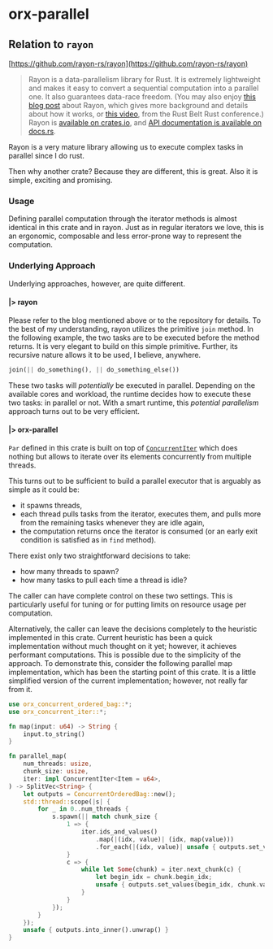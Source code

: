 # orx-parallel

## Relation to `rayon`

[https://github.com/rayon-rs/rayon](https://github.com/rayon-rs/rayon)

> Rayon is a data-parallelism library for Rust. It is extremely lightweight and makes it easy to convert a sequential computation into a parallel one. It also guarantees data-race freedom. (You may also enjoy [this blog post][blog] about Rayon, which gives more background and details about how it works, or [this video][video], from the Rust Belt Rust conference.) Rayon is [available on crates.io](https://crates.io/crates/rayon), and [API documentation is available on docs.rs](https://docs.rs/rayon).

[blog]: https://smallcultfollowing.com/babysteps/blog/2015/12/18/rayon-data-parallelism-in-rust/
[video]: https://www.youtube.com/watch?v=gof_OEv71Aw

Rayon is a very mature library allowing us to execute complex tasks in parallel since I do rust.

Then why another crate? Because they are different, this is great. Also it is simple, exciting and promising.

### Usage

Defining parallel computation through the iterator methods is almost identical in this crate and in rayon. Just as in regular iterators we love, this is an ergonomic, composable and less error-prone way to represent the computation.

### Underlying Approach

Underlying approaches, however, are quite different.

#### |> rayon

Please refer to the blog mentioned above or to the repository for details. To the best of my understanding, rayon utilizes the primitive `join` method. In the following example, the two tasks are to be executed before the method returns. It is very elegant to build on this simple primitive. Further, its recursive nature allows it to be used, I believe, anywhere.

```rust
join(|| do_something(), || do_something_else())
```

These two tasks will *potentially* be executed in parallel. Depending on the available cores and workload, the runtime decides how to execute these two tasks: in parallel or not. With a smart runtime, this *potential parallelism* approach turns out to be very efficient.

#### |> orx-parallel

`Par` defined in this crate is built on top of [`ConcurrentIter`](https://crates.io/crates/orx-concurrent-iter) which does nothing but allows to iterate over its elements concurrently from multiple threads.

This turns out to be sufficient to build a parallel executor that is arguably as simple as it could be:
* it spawns threads,
* each thread pulls tasks from the iterator, executes them, and pulls more from the remaining tasks whenever they are idle again,
* the computation returns once the iterator is consumed (or an early exit condition is satisfied as in `find` method).

There exist only two straightforward decisions to take:
* how many threads to spawn?
* how many tasks to pull each time a thread is idle?

The caller can have complete control on these two settings. This is particularly useful for tuning or for putting limits on resource usage per computation.

Alternatively, the caller can leave the decisions completely to the heuristic implemented in this crate. Current heuristic has been a quick implementation without much thought on it yet; however, it achieves performant computations. This is possible due to the simplicity of the approach. To demonstrate this, consider the following parallel map implementation, which has been the starting point of this crate. It is a little simplified version of the current implementation; however, not really far from it. 

```rust
use orx_concurrent_ordered_bag::*;
use orx_concurrent_iter::*;

fn map(input: u64) -> String {
    input.to_string()
}

fn parallel_map(
    num_threads: usize,
    chunk_size: usize,
    iter: impl ConcurrentIter<Item = u64>,
) -> SplitVec<String> {
    let outputs = ConcurrentOrderedBag::new();
    std::thread::scope(|s| {
        for _ in 0..num_threads {
            s.spawn(|| match chunk_size {
                1 => {
                    iter.ids_and_values()
                        .map(|(idx, value)| (idx, map(value)))
                        .for_each(|(idx, value)| unsafe { outputs.set_value(idx, value) });
                }
                c => {
                    while let Some(chunk) = iter.next_chunk(c) {
                        let begin_idx = chunk.begin_idx;
                        unsafe { outputs.set_values(begin_idx, chunk.values.map(&map)) };
                    }
                }
            });
        }
    });
    unsafe { outputs.into_inner().unwrap() }
}
```
